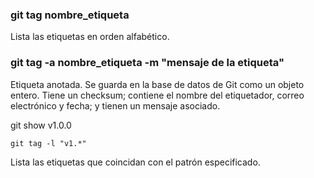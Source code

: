 ### git tag nombre_etiqueta
Lista las etiquetas en orden alfabético.

### git tag -a nombre_etiqueta -m "mensaje de la etiqueta"
Etiqueta anotada. Se guarda en la base de datos de Git como un objeto entero. Tiene un checksum; contiene el nombre del etiquetador, correo electrónico y fecha; y tienen un mensaje asociado.

git show v1.0.0

```
git tag -l "v1.*"
```
Lista las etiquetas que coincidan con el patrón especificado.